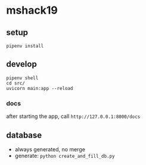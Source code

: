 # mshack19

## setup

```
pipenv install
```

## develop

```
pipenv shell
cd src/
uvicorn main:app --reload
```

### docs

after starting the app, call `http://127.0.0.1:8000/docs`

## database

* always generated, no merge
* generate: `python create_and_fill_db.py`

